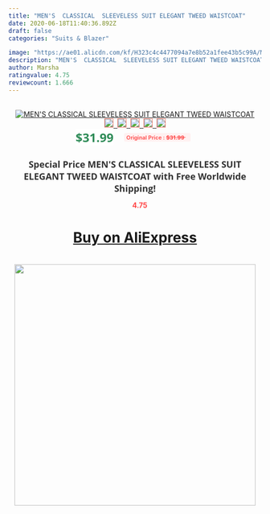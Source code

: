 ```yaml
---
title: "MEN'S  CLASSICAL  SLEEVELESS SUIT ELEGANT TWEED WAISTCOAT"
date: 2020-06-18T11:40:36.892Z
draft: false
categories: "Suits & Blazer"

image: "https://ae01.alicdn.com/kf/H323c4c4477094a7e8b52a1fee43b5c99A/MEN-S-CLASSICAL-SLEEVELESS-SUIT-ELEGANT-TWEED-WAISTCOAT.jpg"
description: "MEN'S  CLASSICAL  SLEEVELESS SUIT ELEGANT TWEED WAISTCOAT"
author: Marsha
ratingvalue: 4.75
reviewcount: 1.666
---
```

<br>
<div style="text-align: center;">
<a href="https://s.click.aliexpress.com/e/_AqMQ3T" target="_blank" rel="nofollow noopener noreferrer"><img alt="MEN'S  CLASSICAL  SLEEVELESS SUIT ELEGANT TWEED WAISTCOAT" class="magnifier-image" src="https://ae01.alicdn.com/kf/H323c4c4477094a7e8b52a1fee43b5c99A/MEN-S-CLASSICAL-SLEEVELESS-SUIT-ELEGANT-TWEED-WAISTCOAT.jpg_640x640.jpg">
<br>
<img style="border:1px solid salmon" src="https://ae01.alicdn.com/kf/H323c4c4477094a7e8b52a1fee43b5c99A/MEN-S-CLASSICAL-SLEEVELESS-SUIT-ELEGANT-TWEED-WAISTCOAT.jpg_120x120.jpg">&nbsp;&nbsp;<img style="border:1px solid salmon" src="_120x120.jpg">&nbsp;&nbsp;<img style="border:1px solid salmon" src="_120x120.jpg">&nbsp;&nbsp;<img style="border:1px solid salmon" src="_120x120.jpg">&nbsp;&nbsp;<img style="border:1px solid salmon" src="_120x120.jpg"></a></div><br0>
<div style="text-align: center;"><span style="background-color: white; border: 0px; box-sizing: border-box; color: seagreen; display: inline-block; font-family: &quot;open sans&quot; , &quot;arial&quot; , &quot;helvetica&quot; , sans-serif , &quot;heiti&quot;; font-size: 24px; font-stretch: inherit; font-weight: 700; line-height: inherit; margin: 0px 10px 0px 0px; padding: 0px; vertical-align: middle;">$31.99 </span>
<span style="background: rgb(255 , 241 , 241); border-radius: 3px; border: 0px; box-sizing: border-box; color: #ff4747; display: inline-block; font-family: inherit; font-size: 12px; font-stretch: inherit; font-style: inherit; font-variant: inherit; font-weight: 600; line-height: inherit; margin: 0px; padding: 2px 5px; transform: scale(0.9); vertical-align: middle;">Original Price : <b style="text-decoration: line-through;">$31.99 </b> &nbsp;&nbsp;</span></div>
<h1 style="color: #333333; display: inline-block; font-family: &quot;open sans&quot; , &quot;arial&quot; , &quot;helvetica&quot; , sans-serif , &quot;heiti&quot;; font-size: 18px; font-stretch: inherit; font-weight: 700; text-align: center;">Special Price MEN'S  CLASSICAL  SLEEVELESS SUIT ELEGANT TWEED WAISTCOAT with Free Worldwide Shipping!</h1>
<div style="color: #ff4747; text-align: center;">
<img src="https://4.bp.blogspot.com/-M0ZcTcb-5uY/XleCXlxnR4I/AAAAAAAAAEc/OrjgMkXV1oMQFaCRZj5HQwOCBcu3w1FegCPcBGAYYCw/s1600/star.png" style="height: 15px;">&nbsp;<b>4.75</b></div>
<div class="button_cont" align="center"><a class="buynow_a" href="https://s.click.aliexpress.com/e/_AqMQ3T" target="_blank" rel="nofollow noopener noreferrer"><H1>Buy on AliExpress</H1></a></div><br>
<div class="separator" style="clear: both; text-align: center;">
<img src="https://lh3.googleusercontent.com/-pTy5HemUv9M/XlePHvY0dAI/AAAAAAAAAE4/0nX5iRUoIWY8eMW9Dpxeirr157OZliDIgCLcBGAsYHQ/s1600/badge.gif" width="480">
</div>
